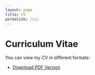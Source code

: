 ```yaml
---
layout: page
title: CV
permalink: /cv/
---
```


# Curriculum Vitae

You can view my CV in different formats:

- [Download PDF Version](/CS_Zihongluo.pdf)
